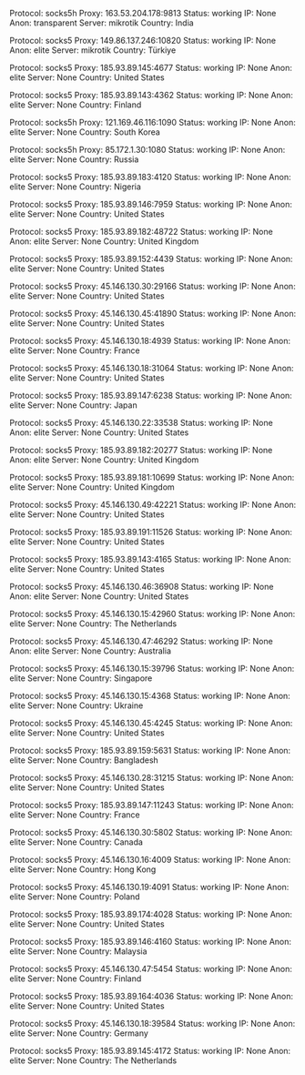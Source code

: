 Protocol: socks5h
Proxy: 163.53.204.178:9813
Status: working
IP: None
Anon: transparent
Server: mikrotik
Country: India

Protocol: socks5
Proxy: 149.86.137.246:10820
Status: working
IP: None
Anon: elite
Server: mikrotik
Country: Türkiye

Protocol: socks5
Proxy: 185.93.89.145:4677
Status: working
IP: None
Anon: elite
Server: None
Country: United States

Protocol: socks5
Proxy: 185.93.89.143:4362
Status: working
IP: None
Anon: elite
Server: None
Country: Finland

Protocol: socks5h
Proxy: 121.169.46.116:1090
Status: working
IP: None
Anon: elite
Server: None
Country: South Korea

Protocol: socks5h
Proxy: 85.172.1.30:1080
Status: working
IP: None
Anon: elite
Server: None
Country: Russia

Protocol: socks5
Proxy: 185.93.89.183:4120
Status: working
IP: None
Anon: elite
Server: None
Country: Nigeria

Protocol: socks5
Proxy: 185.93.89.146:7959
Status: working
IP: None
Anon: elite
Server: None
Country: United States

Protocol: socks5
Proxy: 185.93.89.182:48722
Status: working
IP: None
Anon: elite
Server: None
Country: United Kingdom

Protocol: socks5
Proxy: 185.93.89.152:4439
Status: working
IP: None
Anon: elite
Server: None
Country: United States

Protocol: socks5
Proxy: 45.146.130.30:29166
Status: working
IP: None
Anon: elite
Server: None
Country: United States

Protocol: socks5
Proxy: 45.146.130.45:41890
Status: working
IP: None
Anon: elite
Server: None
Country: United States

Protocol: socks5
Proxy: 45.146.130.18:4939
Status: working
IP: None
Anon: elite
Server: None
Country: France

Protocol: socks5
Proxy: 45.146.130.18:31064
Status: working
IP: None
Anon: elite
Server: None
Country: United States

Protocol: socks5
Proxy: 185.93.89.147:6238
Status: working
IP: None
Anon: elite
Server: None
Country: Japan

Protocol: socks5
Proxy: 45.146.130.22:33538
Status: working
IP: None
Anon: elite
Server: None
Country: United States

Protocol: socks5
Proxy: 185.93.89.182:20277
Status: working
IP: None
Anon: elite
Server: None
Country: United Kingdom

Protocol: socks5
Proxy: 185.93.89.181:10699
Status: working
IP: None
Anon: elite
Server: None
Country: United Kingdom

Protocol: socks5
Proxy: 45.146.130.49:42221
Status: working
IP: None
Anon: elite
Server: None
Country: United States

Protocol: socks5
Proxy: 185.93.89.191:11526
Status: working
IP: None
Anon: elite
Server: None
Country: United States

Protocol: socks5
Proxy: 185.93.89.143:4165
Status: working
IP: None
Anon: elite
Server: None
Country: United States

Protocol: socks5
Proxy: 45.146.130.46:36908
Status: working
IP: None
Anon: elite
Server: None
Country: United States

Protocol: socks5
Proxy: 45.146.130.15:42960
Status: working
IP: None
Anon: elite
Server: None
Country: The Netherlands

Protocol: socks5
Proxy: 45.146.130.47:46292
Status: working
IP: None
Anon: elite
Server: None
Country: Australia

Protocol: socks5
Proxy: 45.146.130.15:39796
Status: working
IP: None
Anon: elite
Server: None
Country: Singapore

Protocol: socks5
Proxy: 45.146.130.15:4368
Status: working
IP: None
Anon: elite
Server: None
Country: Ukraine

Protocol: socks5
Proxy: 45.146.130.45:4245
Status: working
IP: None
Anon: elite
Server: None
Country: United States

Protocol: socks5
Proxy: 185.93.89.159:5631
Status: working
IP: None
Anon: elite
Server: None
Country: Bangladesh

Protocol: socks5
Proxy: 45.146.130.28:31215
Status: working
IP: None
Anon: elite
Server: None
Country: United States

Protocol: socks5
Proxy: 185.93.89.147:11243
Status: working
IP: None
Anon: elite
Server: None
Country: France

Protocol: socks5
Proxy: 45.146.130.30:5802
Status: working
IP: None
Anon: elite
Server: None
Country: Canada

Protocol: socks5
Proxy: 45.146.130.16:4009
Status: working
IP: None
Anon: elite
Server: None
Country: Hong Kong

Protocol: socks5
Proxy: 45.146.130.19:4091
Status: working
IP: None
Anon: elite
Server: None
Country: Poland

Protocol: socks5
Proxy: 185.93.89.174:4028
Status: working
IP: None
Anon: elite
Server: None
Country: United States

Protocol: socks5
Proxy: 185.93.89.146:4160
Status: working
IP: None
Anon: elite
Server: None
Country: Malaysia

Protocol: socks5
Proxy: 45.146.130.47:5454
Status: working
IP: None
Anon: elite
Server: None
Country: Finland

Protocol: socks5
Proxy: 185.93.89.164:4036
Status: working
IP: None
Anon: elite
Server: None
Country: United States

Protocol: socks5
Proxy: 45.146.130.18:39584
Status: working
IP: None
Anon: elite
Server: None
Country: Germany

Protocol: socks5
Proxy: 185.93.89.145:4172
Status: working
IP: None
Anon: elite
Server: None
Country: The Netherlands

